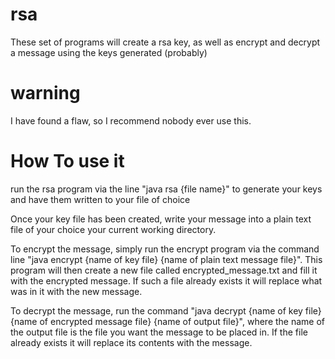 # rsa
These set of programs will create a rsa key, as well as encrypt and decrypt a message using the keys generated (probably)
# warning
I have found a flaw, so I recommend nobody ever use this. 
# How To use it

run the rsa program via the line "java rsa {file name}" to generate your keys and have them written to your file of choice

Once your key file has been created, write your message into a plain text file of your choice your current working directory. 

To encrypt the message, simply run the encrypt program via the command line "java encrypt {name of key file} {name of plain text message file}". This program will then create a new file called encrypted_message.txt and fill it with the encrypted message. If such a file already exists it will replace what was in it with the new message.

To decrypt the message, run the command "java decrypt {name of key file} {name of encrypted message file} {name of output file}", where the name of the output file is the file you want the message to be placed in. If the file already exists it will replace its contents with the message. 
